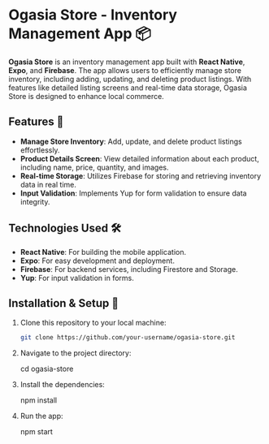 # Ogasia Store - Inventory Management App 📦

**Ogasia Store** is an inventory management app built with **React Native**, **Expo**, and **Firebase**. The app allows users to efficiently manage store inventory, including adding, updating, and deleting product listings. With features like detailed listing screens and real-time data storage, Ogasia Store is designed to enhance local commerce.

## Features 🚀
- **Manage Store Inventory**: Add, update, and delete product listings effortlessly.
- **Product Details Screen**: View detailed information about each product, including name, price, quantity, and images.
- **Real-time Storage**: Utilizes Firebase for storing and retrieving inventory data in real time.
- **Input Validation**: Implements Yup for form validation to ensure data integrity.

## Technologies Used 🛠️
- **React Native**: For building the mobile application.
- **Expo**: For easy development and deployment.
- **Firebase**: For backend services, including Firestore and Storage.
- **Yup**: For input validation in forms.

## Installation & Setup 📲

1. Clone this repository to your local machine:

   ```bash
   git clone https://github.com/your-username/ogasia-store.git
2. Navigate to the project directory:

   cd ogasia-store

3. Install the dependencies:

   npm install

4. Run the app:

   npm start
